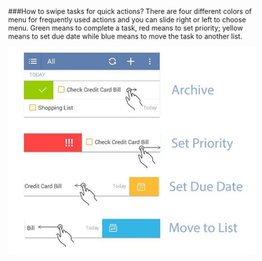 ###How to swipe tasks for quick actions?
There are four different colors of menu for frequently used actions and you can slide right or left to choose menu. Green means to complete a task, red means to set priority; yellow means to set due date while blue means to move the task to another list.

![](../images/andriodaction.png)
